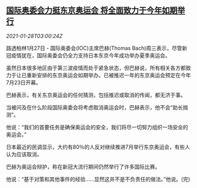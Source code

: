 <!--1611804195000-->
[国际奥委会力挺东京奥运会 将全面致力于今年如期举行](https://cn.reuters.com/article/ioc-japan-tokyo-olympic-game-0128-idCNKBS29X0B8)
------

<div><i>2021-01-28T03:00:24Z</i></div><p>路透柏林1月27日 - 国际奥委会(IOC)主席巴赫(Thomas Bach)周三表示，尽管新冠疫情犹在，国际奥委会仍全力支持日本东京今年成功举办夏季奥运会。</p><p>虽然日本很多地区由于第三波疫情而处于紧急状态，但巴赫说，所有相关各方都致力于让已重新安排的东京奥运会如期举办。已被推迟一年的东京奥运会预定在今年7月23日开幕。</p><p>巴赫表示，有关东京奥运会的任何猜测，包括推迟或取消的传闻，都无济于事。</p><p>当被问及在什么阶段国际奥委会将考虑取消奥运会时，巴赫表示，他不会“助长揣测”。</p><p>他说：“我们的首要任务是确保奥运会的安全，我们将尽一切努力组织一场安全的奥运会。”</p><p>日本最近的民调显示，大约有80％的人反对继续推进7月举行东京奥运会，有些人认为应该取消。</p><p>巴赫为奥运会辩护，称在新冠大流行期间仍然举行了许多国际比赛。</p><p>他说：“基于对策和其他事件的经验……显然这并不是不负责任的做法。”他说。(完)</p>
